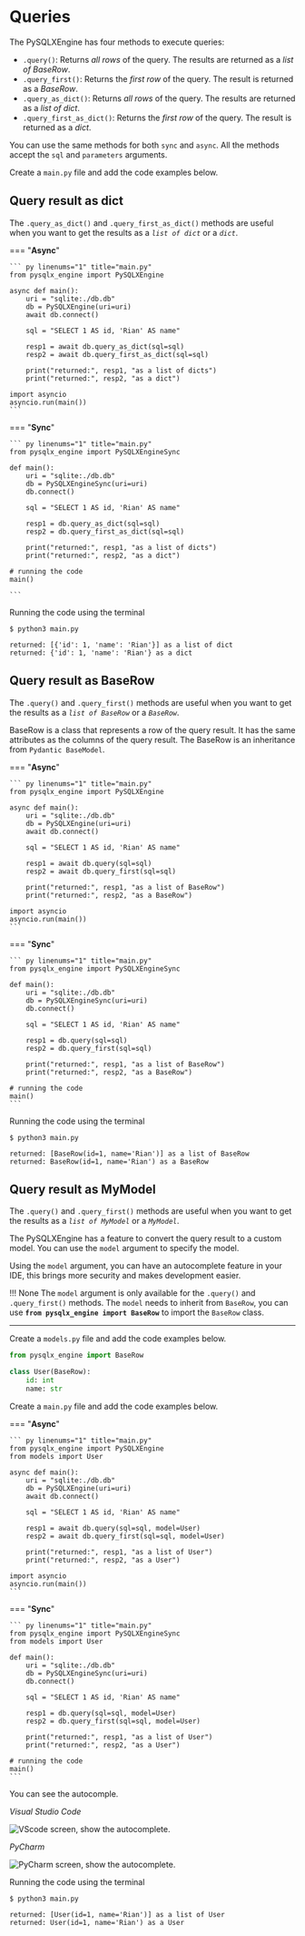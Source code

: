 # Queries

The PySQLXEngine has four methods to execute queries:

* ``.query()``: Returns *all rows* of the query. The results are returned as a *list of BaseRow*.
* ``.query_first()``: Returns the *first row* of the query. The result is returned as a *BaseRow*.
* ``.query_as_dict()``: Returns *all rows* of the query. The results are returned as a *list of dict*.
* ``.query_first_as_dict()``: Returns the *first row* of the query. The result is returned as a *dict*.


You can use the same methods for both `sync` and `async`. All the methods accept the ``sql`` and ``parameters`` arguments.

Create a ``main.py`` file and add the code examples below.

## **Query result as dict**

The ``.query_as_dict()`` and ``.query_first_as_dict()`` methods are useful when you want to get the results as a *`list of dict`* or a *`dict`*.

=== "**Async**"

    ``` py linenums="1" title="main.py"
    from pysqlx_engine import PySQLXEngine

    async def main():
        uri = "sqlite:./db.db"
        db = PySQLXEngine(uri=uri)
        await db.connect()

        sql = "SELECT 1 AS id, 'Rian' AS name"
        
        resp1 = await db.query_as_dict(sql=sql)
        resp2 = await db.query_first_as_dict(sql=sql)

        print("returned:", resp1, "as a list of dicts")
        print("returned:", resp2, "as a dict")

    import asyncio
    asyncio.run(main())
    ```

=== "**Sync**"

    ``` py linenums="1" title="main.py"
    from pysqlx_engine import PySQLXEngineSync

    def main():
        uri = "sqlite:./db.db"
        db = PySQLXEngineSync(uri=uri)
        db.connect()

        sql = "SELECT 1 AS id, 'Rian' AS name"
        
        resp1 = db.query_as_dict(sql=sql)
        resp2 = db.query_first_as_dict(sql=sql)

        print("returned:", resp1, "as a list of dicts")
        print("returned:", resp2, "as a dict")
    
    # running the code
    main()

    ```

Running the code using the terminal

<div class="termy">

```console
$ python3 main.py

returned: [{'id': 1, 'name': 'Rian'}] as a list of dict 
returned: {'id': 1, 'name': 'Rian'} as a dict

```

</div>


## **Query result as BaseRow**

The ``.query()`` and ``.query_first()`` methods are useful when you want to get the results as a *`list of BaseRow`* or a *`BaseRow`*.

BaseRow is a class that represents a row of the query result. It has the same attributes as the columns of the query result. 
The BaseRow is an inheritance from ``Pydantic BaseModel``.

=== "**Async**"

    ``` py linenums="1" title="main.py"
    from pysqlx_engine import PySQLXEngine

    async def main():
        uri = "sqlite:./db.db"
        db = PySQLXEngine(uri=uri)
        await db.connect()

        sql = "SELECT 1 AS id, 'Rian' AS name"
        
        resp1 = await db.query(sql=sql)
        resp2 = await db.query_first(sql=sql)

        print("returned:", resp1, "as a list of BaseRow")
        print("returned:", resp2, "as a BaseRow")
    
    import asyncio
    asyncio.run(main())
    ```

=== "**Sync**"

    ``` py linenums="1" title="main.py"
    from pysqlx_engine import PySQLXEngineSync

    def main():
        uri = "sqlite:./db.db"
        db = PySQLXEngineSync(uri=uri)
        db.connect()

        sql = "SELECT 1 AS id, 'Rian' AS name"
        
        resp1 = db.query(sql=sql)
        resp2 = db.query_first(sql=sql)

        print("returned:", resp1, "as a list of BaseRow")
        print("returned:", resp2, "as a BaseRow")
    
    # running the code
    main()
    ```

Running the code using the terminal

<div class="termy">

```console
$ python3 main.py

returned: [BaseRow(id=1, name='Rian')] as a list of BaseRow
returned: BaseRow(id=1, name='Rian') as a BaseRow

```

</div>


## **Query result as MyModel**

The ``.query()`` and ``.query_first()`` methods are useful when you want to get the results as a *`list of MyModel`* or a *`MyModel`*.

The PySQLXEngine has a feature to convert the query result to a custom model. You can use the ``model`` argument to specify the model.

Using the ``model`` argument, you can have an autocomplete feature in your IDE, this brings more security and makes development easier.

!!! None
    The ``model`` argument is only available for the ``.query()`` and ``.query_first()`` methods.
    The ``model`` needs to inherit from ``BaseRow``, you can use **``from pysqlx_engine import BaseRow``** to import the ``BaseRow`` class.

---

Create a ``models.py`` file and add the code examples below.

``` py linenums="1" title="models.py"
from pysqlx_engine import BaseRow

class User(BaseRow):
    id: int
    name: str
```


Create a ``main.py`` file and add the code examples below.

=== "**Async**"

    ``` py linenums="1" title="main.py"
    from pysqlx_engine import PySQLXEngine
    from models import User

    async def main():
        uri = "sqlite:./db.db"
        db = PySQLXEngine(uri=uri)
        await db.connect()

        sql = "SELECT 1 AS id, 'Rian' AS name"
        
        resp1 = await db.query(sql=sql, model=User)
        resp2 = await db.query_first(sql=sql, model=User)

        print("returned:", resp1, "as a list of User")
        print("returned:", resp2, "as a User")
    
    import asyncio
    asyncio.run(main())
    ```

=== "**Sync**"

    ``` py linenums="1" title="main.py"
    from pysqlx_engine import PySQLXEngineSync
    from models import User

    def main():
        uri = "sqlite:./db.db"
        db = PySQLXEngineSync(uri=uri)
        db.connect()

        sql = "SELECT 1 AS id, 'Rian' AS name"
        
        resp1 = db.query(sql=sql, model=User)
        resp2 = db.query_first(sql=sql, model=User)

        print("returned:", resp1, "as a list of User")
        print("returned:", resp2, "as a User")
    
    # running the code
    main()
    ```

You can see the autocomple.

*Visual Studio Code*

<img src="./img/autocomplete_your_model_vscode.png" alt="VScode screen, show the autocomplete.">

*PyCharm*

<img src="./img/autocomplete_your_model_pycharm.png" alt="PyCharm screen, show the autocomplete.">


Running the code using the terminal

<div class="termy">

```console
$ python3 main.py

returned: [User(id=1, name='Rian')] as a list of User
returned: User(id=1, name='Rian') as a User

```

</div>
